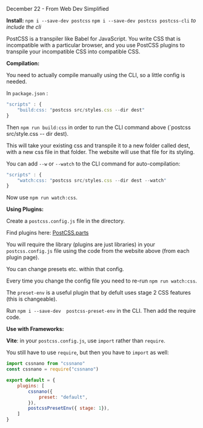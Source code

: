 December 22 - From Web Dev Simplified

**Install:**
`npm i --save-dev postcss`
`npm i --save-dev postcss postcss-cli` *to include the cli*

PostCSS is a transpiler like Babel for JavaScript. You write CSS that is incompatible with a particular browser, and you use PostCSS plugins to transpile your incompatible CSS into compatible CSS.

**Compilation:**

You need to actually compile manually using the CLI, so a little config is needed.

In `package.json` :

```js
"scripts" : {
	"build:css: "postcss src/styles.css --dir dest"
}
```

Then `npm run build:css` in order to run the CLI command above (`postcss src/style.css --  dir dest).

This will take your existing css and transpile it to a new folder called dest, with a new css file in that folder. The website will use that file for its styling.

You can add `--w` or `--watch` to the CLI command for auto-compilation:

```js
"scripts" : {
	"watch:css: "postcss src/styles.css --dir dest --watch"
}
```

Now use  `npm run watch:css`.

**Using Plugins:**

Create a `postcss.config.js` file in the directory.

Find plugins here:
[PostCSS.parts](http://www.postcss.parts)

You will require the library (plugins are just libraries) in your `postcss.config.js` file using the code from the website above (from each plugin page).

You can change presets etc. within that config. 

Every time you change the config file you need to re-run 
`npm run watch:css`.

The `preset-env` is a useful plugin that by defult uses stage 2 CSS features (this is changeable).

Run `npm i --save-dev  postcss-preset-env` in the CLI. Then add the require code.

**Use with Frameworks:**

**Vite**:
in your `postcss.config.js`, use ``import`` rather than `require`. 

You still have to use `require`, but then you have to `import` as well:

```js
import cssnano from "cssnano"
const cssnano = require("cssnano")

export default = {
	plugins: [
		cssnano({
			preset: "default",
		}),
		postcssPresetEnv({ stage: 1}),
	]
}
```